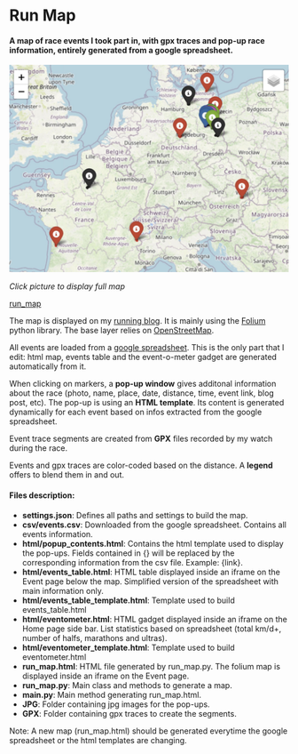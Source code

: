 # Run Map
#### A map of race events I took part in, with gpx traces and pop-up race information, entirely generated from a google spreadsheet.

<p align="left">
  <a href="https://alexdjulin.ovh/run/run_map/run_map.html" target="_blank"><img src="readme/run_map.jpg" width="600" title="See Map"></a>
</p>

*Click picture to display full map*

[run_map](readme/run_map.jpg?raw=true "Run Map")

The map is displayed on my [running blog](https://run.alexdjulin.ovh/p/events.html). It is mainly using the [Folium](https://python-visualization.github.io/folium/) python library. The base layer relies on [OpenStreetMap](https://www.openstreetmap.org/).

All events are loaded from a [google spreadsheet](https://docs.google.com/spreadsheets/d/1FXP3QcYiCeogYNgArd5mPY109RgAOhP6FKQDWqgV4YU/edit#gid=1032862300). This is the only part that I edit: html map, events table and the event-o-meter gadget are generated automatically from it.

When clicking on markers, a **pop-up window** gives additonal information about the race (photo, name, place, date, distance, time, event link, blog post, etc). The pop-up is using an **HTML template**. Its content is generated dynamically for each event based on infos extracted from the google spreadsheet.

Event trace segments are created from **GPX** files recorded by my watch during the race.

Events and gpx traces are color-coded based on the distance. A **legend** offers to blend them in and out.

#### Files description:
- **settings.json**: Defines all paths and settings to build the map.
- **csv/events.csv**: Downloaded from the google spreadsheet. Contains all events information.
- **html/popup_contents.html**: Contains the html template used to display the pop-ups. Fields contained in {} will be replaced by the corresponding information from the csv file. Example: {link}.
- **html/events_table.html**: HTML table displayed inside an iframe on the Event page below the map. Simplified version of the spreadsheet with main information only.
- **html/events_table_template.html**: Template used to build events_table.html
- **html/eventometer.html**: HTML gadget displayed inside an iframe on the Home page side bar. List statistics based on spreadsheet (total km/d+, number of halfs, marathons and ultras).
- **html/eventometer_template.html**: Template used to build eventometer.html
- **run_map.html**: HTML file generated by run_map.py. The folium map is displayed inside an iframe on the Event page.
- **run_map.py**: Main class and methods to generate a map.
- **main.py**: Main method generating run_map.html.
- **JPG**: Folder containing jpg images for the pop-ups.
- **GPX**: Folder containing gpx traces to create the segments.

Note: A new map (run_map.html) should be generated everytime the google spreadsheet or the html templates are changing.

